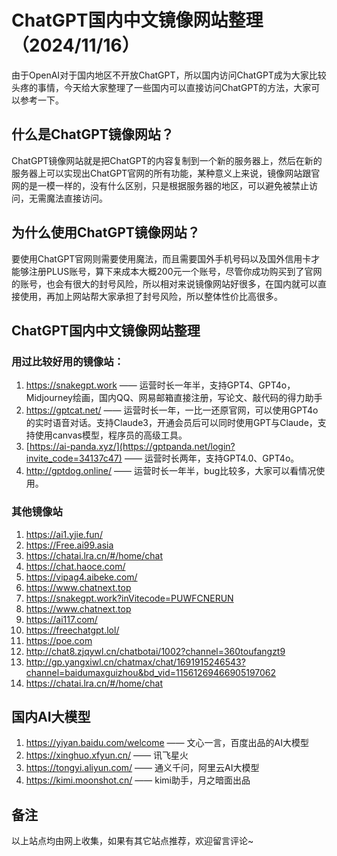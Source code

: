 # ChatGPT国内中文镜像网站整理（2024/11/16）
由于OpenAI对于国内地区不开放ChatGPT，所以国内访问ChatGPT成为大家比较头疼的事情，今天给大家整理了一些国内可以直接访问ChatGPT的方法，大家可以参考一下。

## 什么是ChatGPT镜像网站？
ChatGPT镜像网站就是把ChatGPT的内容复制到一个新的服务器上，然后在新的服务器上可以实现出ChatGPT官网的所有功能，某种意义上来说，镜像网站跟官网的是一模一样的，没有什么区别，只是根据服务器的地区，可以避免被禁止访问，无需魔法直接访问。

## 为什么使用ChatGPT镜像网站？
要使用ChatGPT官网则需要使用魔法，而且需要国外手机号码以及国外信用卡才能够注册PLUS账号，算下来成本大概200元一个账号，尽管你成功购买到了官网的账号，也会有很大的封号风险，所以相对来说镜像网站好很多，在国内就可以直接使用，再加上网站帮大家承担了封号风险，所以整体性价比高很多。

## ChatGPT国内中文镜像网站整理

### 用过比较好用的镜像站：
1. https://snakegpt.work —— 运营时长一年半，支持GPT4、GPT4o，Midjourney绘画，国内QQ、网易邮箱直接注册，写论文、敲代码的得力助手
2. https://gptcat.net/ —— 运营时长一年，一比一还原官网，可以使用GPT4o的实时语音对话。支持Claude3，开通会员后可以同时使用GPT与Claude，支持使用canvas模型，程序员的高级工具。
3. [https://ai-panda.xyz/](https://gptpanda.net/login?invite_code=34137c47) —— 运营时长两年，支持GPT4.0、GPT4o。
4. http://gptdog.online/ —— 运营时长一年半，bug比较多，大家可以看情况使用。

### 其他镜像站
1. https://ai1.yjie.fun/ 
2. https://Free.ai99.asia
3. https://chatai.lra.cn/#/home/chat
4. https://chat.haoce.com/
5. https://vipag4.aibeke.com/
6. https://www.chatnext.top
7. https://snakegpt.work?inVitecode=PUWFCNERUN
8. https://www.chatnext.top
9. https://ai117.com/
10. https://freechatgpt.lol/
11. https://poe.com
12. http://chat8.zjqywl.cn/chatbotai/1002?channel=360toufangzt9
13. http://gp.yangxiwl.cn/chatmax/chat/1691915246543?channel=baidumaxguizhou&bd_vid=11561269466905197062
14. https://chatai.lra.cn/#/home/chat

## 国内AI大模型
1. https://yiyan.baidu.com/welcome —— 文心一言，百度出品的AI大模型
2. https://xinghuo.xfyun.cn/ —— 讯飞星火
3. https://tongyi.aliyun.com/ —— 通义千问，阿里云AI大模型
4. https://kimi.moonshot.cn/ —— kimi助手，月之暗面出品

## 备注
以上站点均由网上收集，如果有其它站点推荐，欢迎留言评论~
